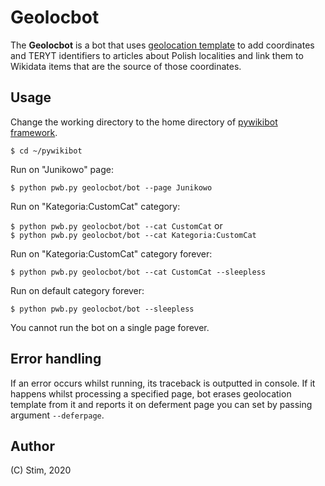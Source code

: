 # Geolocbot
The **Geolocbot** is a bot that uses [geolocation template](https://nonsa.pl/wiki/Szablon:Lokalizacja) 
to add coordinates and TERYT identifiers to articles about Polish localities and link them to Wikidata 
items that are the source of those coordinates.

## Usage

Change the working directory to the home directory of 
[pywikibot framework](https://github.com/wikimedia/pywikibot).

``$ cd ~/pywikibot``

Run on "Junikowo" page:

``$ python pwb.py geolocbot/bot --page Junikowo``

Run on "Kategoria:CustomCat" category:

``$ python pwb.py geolocbot/bot --cat CustomCat`` or  
``$ python pwb.py geolocbot/bot --cat Kategoria:CustomCat``

Run on "Kategoria:CustomCat" category forever:

``$ python pwb.py geolocbot/bot --cat CustomCat --sleepless``

Run on default category forever:

``$ python pwb.py geolocbot/bot --sleepless``

You cannot run the bot on a single page forever.

## Error handling

If an error occurs whilst running, its traceback is outputted in console. If it happens whilst processing
a specified page, bot erases geolocation template from it and reports it on deferment page you can set by
passing argument `--deferpage`.

## Author

(C) Stim, 2020

